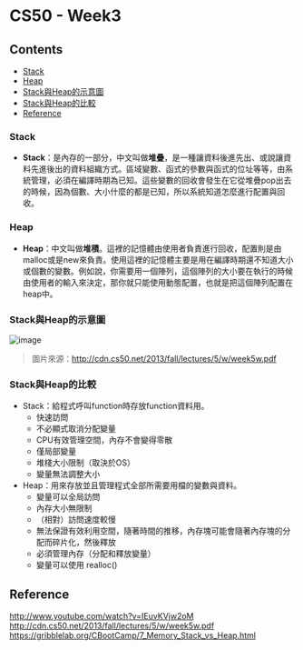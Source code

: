 # CS50 - Week3

## Contents
* [Stack](#Stack)
* [Heap](#Heap)
* [Stack與Heap的示意圖](#Stack與Heap的示意圖)
* [Stack與Heap的比較](#Stack與Heap的比較)
* [Reference](#Reference)


### Stack
* **Stack**：是內存的一部分，中文叫做**堆疊**，是一種讓資料後進先出、或說讓資料先進後出的資料組織方式。區域變數、函式的參數與函式的位址等等，由系統管理，必須在編譯時期為已知。這些變數的回收會發生在它從堆疊pop出去的時候，因為個數、大小什麼的都是已知，所以系統知道怎麼進行配置與回收。

### Heap
* **Heap**：中文叫做**堆積**。這裡的記憶體由使用者負責進行回收，配置則是由malloc或是new來負責。使用這裡的記憶體主要是用在編譯時期還不知道大小或個數的變數。例如說，你需要用一個陣列，這個陣列的大小要在執行的時候由使用者的輸入來決定，那你就只能使用動態配置，也就是把這個陣列配置在heap中。


### Stack與Heap的示意圖


![image](http://cdn.cs50.net/2013/fall/lectures/5/w/notes5w/program_memory.png)  
> 圖片來源：http://cdn.cs50.net/2013/fall/lectures/5/w/week5w.pdf


### Stack與Heap的比較
* Stack：給程式呼叫function時存放function資料用。
  * 快速訪問
  * 不必顯式取消分配變量
  * CPU有效管理空間，內存不會變得零散
  * 僅局部變量
  * 堆棧大小限制（取決於OS）
  * 變量無法調整大小
* Heap：用來存放並且管理程式全部所需要用檔的變數與資料。
  * 變量可以全局訪問
  * 內存大小無限制
  * （相對）訪問速度較慢
  * 無法保證有效利用空間，隨著時間的推移，內存塊可能會隨著內存塊的分配而碎片化，然後釋放
  * 必須管理內存（分配和釋放變量）
  * 變量可以使用 realloc()

## Reference
http://www.youtube.com/watch?v=IEuvKVjw2oM  
http://cdn.cs50.net/2013/fall/lectures/5/w/week5w.pdf  
https://gribblelab.org/CBootCamp/7_Memory_Stack_vs_Heap.html  

